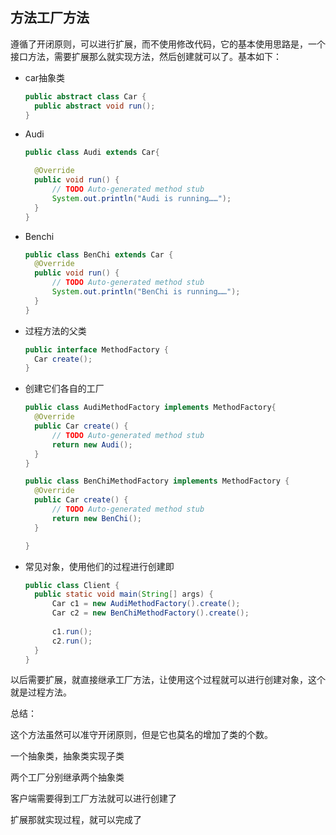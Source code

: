 ## 方法工厂方法

遵循了开闭原则，可以进行扩展，而不使用修改代码，它的基本使用思路是，一个接口方法，需要扩展那么就实现方法，然后创建就可以了。基本如下：

- car抽象类

  ```java
  public abstract class Car {
  	public abstract void run();
  }
  ```

  

- Audi

  ```java
  public class Audi extends Car{
  
  	@Override
  	public void run() {
  		// TODO Auto-generated method stub
  		System.out.println("Audi is running……");
  	}
  }
  
  ```

  

- Benchi

  ```java
  public class BenChi extends Car {
  	@Override
  	public void run() {
  		// TODO Auto-generated method stub
  		System.out.println("BenChi is running……");
  	}
  }
  
  ```

  

- 过程方法的父类

  ```java
  public interface MethodFactory {
  	Car create();
  }
  ```

  

- 创建它们各自的工厂

  ```java
  public class AudiMethodFactory implements MethodFactory{
  	@Override
  	public Car create() {
  		// TODO Auto-generated method stub
  		return new Audi();
  	} 
  }
  ```

  ```java
  public class BenChiMethodFactory implements MethodFactory {
  	@Override
  	public Car create() {
  		// TODO Auto-generated method stub
  		return new BenChi();
  	}
  
  }
  
  ```

- 常见对象，使用他们的过程进行创建即

  ```java
  public class Client {
  	public static void main(String[] args) {
  		Car c1 = new AudiMethodFactory().create();
  		Car c2 = new BenChiMethodFactory().create();
  		
  		c1.run();
  		c2.run();
  	}
  }
  
  ```

  

以后需要扩展，就直接继承工厂方法，让使用这个过程就可以进行创建对象，这个就是过程方法。





总结：

这个方法虽然可以准守开闭原则，但是它也莫名的增加了类的个数。





一个抽象类，抽象类实现子类



两个工厂分别继承两个抽象类

客户端需要得到工厂方法就可以进行创建了

扩展那就实现过程，就可以完成了